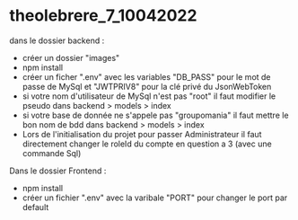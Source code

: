 ﻿# theolebrere_7_10042022
dans le dossier backend :
- créer un dossier "images"
- npm install
- créer un ficher ".env" avec les variables "DB_PASS" pour le mot de passe de MySql et "JWTPRIV8" pour la clé privé du JsonWebToken
- si votre nom d'utilisateur de MySql n'est pas "root" il faut modifier le pseudo dans backend > models > index 
- si votre base de donnée ne s'appele pas "groupomania" il faut mettre le bon nom de bdd dans backend > models > index
- Lors de l'initialisation du projet pour passer Administrateur il faut directement changer le roleId du compte en question a 3 (avec une commande Sql)

Dans le dossier Frontend : 
- npm install
- créer un fichier ".env" avec la varibale "PORT" pour changer le port par default
